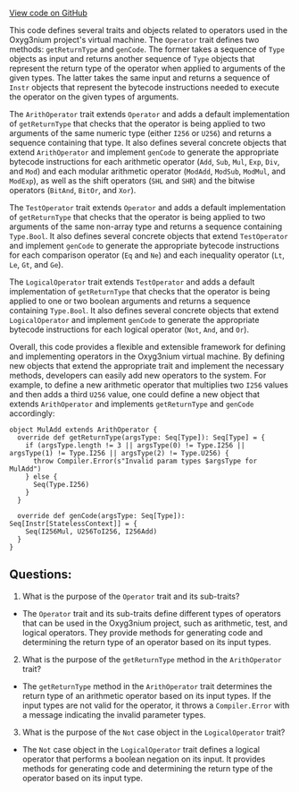 [View code on GitHub](https://github.com/alephium/alephium/ralph/src/main/scala/org/alephium/ralph/Operator.scala)

This code defines several traits and objects related to operators used in the Oxyg3nium project's virtual machine. The `Operator` trait defines two methods: `getReturnType` and `genCode`. The former takes a sequence of `Type` objects as input and returns another sequence of `Type` objects that represent the return type of the operator when applied to arguments of the given types. The latter takes the same input and returns a sequence of `Instr` objects that represent the bytecode instructions needed to execute the operator on the given types of arguments.

The `ArithOperator` trait extends `Operator` and adds a default implementation of `getReturnType` that checks that the operator is being applied to two arguments of the same numeric type (either `I256` or `U256`) and returns a sequence containing that type. It also defines several concrete objects that extend `ArithOperator` and implement `genCode` to generate the appropriate bytecode instructions for each arithmetic operator (`Add`, `Sub`, `Mul`, `Exp`, `Div`, and `Mod`) and each modular arithmetic operator (`ModAdd`, `ModSub`, `ModMul`, and `ModExp`), as well as the shift operators (`SHL` and `SHR`) and the bitwise operators (`BitAnd`, `BitOr`, and `Xor`).

The `TestOperator` trait extends `Operator` and adds a default implementation of `getReturnType` that checks that the operator is being applied to two arguments of the same non-array type and returns a sequence containing `Type.Bool`. It also defines several concrete objects that extend `TestOperator` and implement `genCode` to generate the appropriate bytecode instructions for each comparison operator (`Eq` and `Ne`) and each inequality operator (`Lt`, `Le`, `Gt`, and `Ge`).

The `LogicalOperator` trait extends `TestOperator` and adds a default implementation of `getReturnType` that checks that the operator is being applied to one or two boolean arguments and returns a sequence containing `Type.Bool`. It also defines several concrete objects that extend `LogicalOperator` and implement `genCode` to generate the appropriate bytecode instructions for each logical operator (`Not`, `And`, and `Or`).

Overall, this code provides a flexible and extensible framework for defining and implementing operators in the Oxyg3nium virtual machine. By defining new objects that extend the appropriate trait and implement the necessary methods, developers can easily add new operators to the system. For example, to define a new arithmetic operator that multiplies two `I256` values and then adds a third `U256` value, one could define a new object that extends `ArithOperator` and implements `getReturnType` and `genCode` accordingly:

```
object MulAdd extends ArithOperator {
  override def getReturnType(argsType: Seq[Type]): Seq[Type] = {
    if (argsType.length != 3 || argsType(0) != Type.I256 || argsType(1) != Type.I256 || argsType(2) != Type.U256) {
      throw Compiler.Error(s"Invalid param types $argsType for MulAdd")
    } else {
      Seq(Type.I256)
    }
  }

  override def genCode(argsType: Seq[Type]): Seq[Instr[StatelessContext]] = {
    Seq(I256Mul, U256ToI256, I256Add)
  }
}
```
## Questions: 
 1. What is the purpose of the `Operator` trait and its sub-traits?
- The `Operator` trait and its sub-traits define different types of operators that can be used in the Oxyg3nium project, such as arithmetic, test, and logical operators. They provide methods for generating code and determining the return type of an operator based on its input types.

2. What is the purpose of the `getReturnType` method in the `ArithOperator` trait?
- The `getReturnType` method in the `ArithOperator` trait determines the return type of an arithmetic operator based on its input types. If the input types are not valid for the operator, it throws a `Compiler.Error` with a message indicating the invalid parameter types.

3. What is the purpose of the `Not` case object in the `LogicalOperator` trait?
- The `Not` case object in the `LogicalOperator` trait defines a logical operator that performs a boolean negation on its input. It provides methods for generating code and determining the return type of the operator based on its input type.
